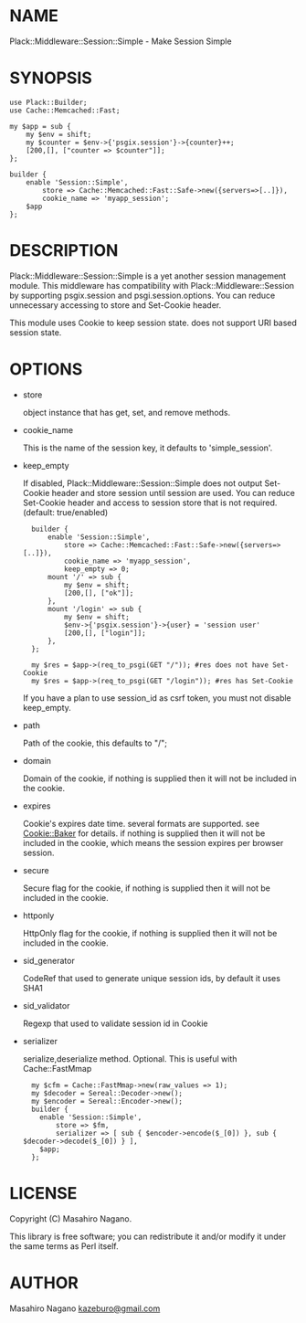 # NAME

Plack::Middleware::Session::Simple - Make Session Simple

# SYNOPSIS

    use Plack::Builder;
    use Cache::Memcached::Fast;

    my $app = sub {
        my $env = shift;
        my $counter = $env->{'psgix.session'}->{counter}++;
        [200,[], ["counter => $counter"]];
    };
    
    builder {
        enable 'Session::Simple',
            store => Cache::Memcached::Fast::Safe->new({servers=>[..]}),
            cookie_name => 'myapp_session';
        $app
    };

# DESCRIPTION

Plack::Middleware::Session::Simple is a yet another session management module.
This middleware has compatibility with Plack::Middleware::Session by
supporting psgix.session and psgi.session.options. 
You can reduce unnecessary accessing to store and Set-Cookie header.

This module uses Cookie to keep session state. does not support URI based session state.

# OPTIONS

- store

    object instance that has get, set, and remove methods.

- cookie\_name

    This is the name of the session key, it defaults to 'simple\_session'.

- keep\_empty

    If disabled, Plack::Middleware::Session::Simple does not output Set-Cookie header and store session until session are used. You can reduce Set-Cookie header and access to session store that is not required. (default: true/enabled)

        builder {
            enable 'Session::Simple',
                store => Cache::Memcached::Fast::Safe->new({servers=>[..]}),
                cookie_name => 'myapp_session',
                keep_empty => 0;
            mount '/' => sub {
                my $env = shift;
                [200,[], ["ok"]];
            },
            mount '/login' => sub {
                my $env = shift;
                $env->{'psgix.session'}->{user} = 'session user'
                [200,[], ["login"]];
            },
        };
        
        my $res = $app->(req_to_psgi(GET "/")); #res does not have Set-Cookie    
        my $res = $app->(req_to_psgi(GET "/login")); #res has Set-Cookie

    If you have a plan to use session\_id as csrf token, you must not disable keep\_empty.

- path

    Path of the cookie, this defaults to "/";

- domain

    Domain of the cookie, if nothing is supplied then it will not be included in the cookie.

- expires

    Cookie's expires date time. several formats are supported. see [Cookie::Baker](https://metacpan.org/pod/Cookie::Baker) for details.
    if nothing is supplied then it will not be included in the cookie, which means the session expires per browser session.

- secure

    Secure flag for the cookie, if nothing is supplied then it will not be included in the cookie.

- httponly

    HttpOnly flag for the cookie, if nothing is supplied then it will not be included in the cookie.

- sid\_generator

    CodeRef that used to generate unique session ids, by default it uses SHA1

- sid\_validator

    Regexp that used to validate session id in Cookie

- serializer

    serialize,deserialize method. Optional. This is useful with Cache::FastMmap

        my $cfm = Cache::FastMmap->new(raw_values => 1);
        my $decoder = Sereal::Decoder->new();
        my $encoder = Sereal::Encoder->new();
        builder {
          enable 'Session::Simple',
              store => $fm,
              serializer => [ sub { $encoder->encode($_[0]) }, sub { $decoder->decode($_[0]) } ],
          $app;
        };

# LICENSE

Copyright (C) Masahiro Nagano.

This library is free software; you can redistribute it and/or modify
it under the same terms as Perl itself.

# AUTHOR

Masahiro Nagano <kazeburo@gmail.com>

